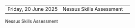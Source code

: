 
|                      |                          |     |
| -------------------- | ------------------------ | --- |
| Friday, 20 June 2025 | Nessus Skills Assessment |     |



Nessus Skills Assessment